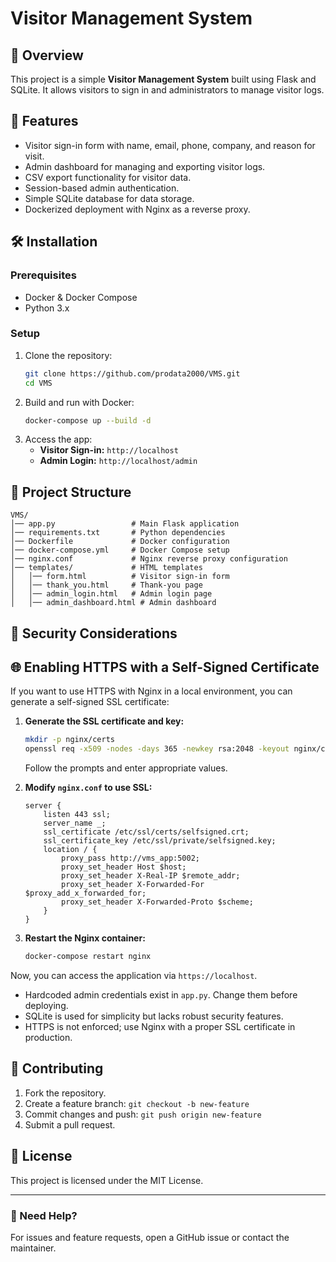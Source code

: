 # Visitor Management System

## 📌 Overview
This project is a simple **Visitor Management System** built using Flask and SQLite. It allows visitors to sign in and administrators to manage visitor logs.

## 🚀 Features
- Visitor sign-in form with name, email, phone, company, and reason for visit.
- Admin dashboard for managing and exporting visitor logs.
- CSV export functionality for visitor data.
- Session-based admin authentication.
- Simple SQLite database for data storage.
- Dockerized deployment with Nginx as a reverse proxy.

## 🛠️ Installation
### Prerequisites
- Docker & Docker Compose
- Python 3.x

### Setup
1. Clone the repository:
   ```bash
   git clone https://github.com/prodata2000/VMS.git
   cd VMS
   ```
2. Build and run with Docker:
   ```bash
   docker-compose up --build -d
   ```
3. Access the app:
   - **Visitor Sign-in:** `http://localhost`
   - **Admin Login:** `http://localhost/admin`

## 📂 Project Structure
```
VMS/
│── app.py                 # Main Flask application
│── requirements.txt       # Python dependencies
│── Dockerfile             # Docker configuration
│── docker-compose.yml     # Docker Compose setup
│── nginx.conf             # Nginx reverse proxy configuration
│── templates/             # HTML templates
│   │── form.html          # Visitor sign-in form
│   │── thank_you.html     # Thank-you page
│   │── admin_login.html   # Admin login page
│   │── admin_dashboard.html # Admin dashboard
```

## 🔐 Security Considerations

## 🌐 Enabling HTTPS with a Self-Signed Certificate
If you want to use HTTPS with Nginx in a local environment, you can generate a self-signed SSL certificate:

1. **Generate the SSL certificate and key:**
   ```bash
   mkdir -p nginx/certs
   openssl req -x509 -nodes -days 365 -newkey rsa:2048 -keyout nginx/certs/selfsigned.key -out nginx/certs/selfsigned.crt
   ```
   Follow the prompts and enter appropriate values.

2. **Modify `nginx.conf` to use SSL:**
   ```nginx
   server {
       listen 443 ssl;
       server_name _;
       ssl_certificate /etc/ssl/certs/selfsigned.crt;
       ssl_certificate_key /etc/ssl/private/selfsigned.key;
       location / {
           proxy_pass http://vms_app:5002;
           proxy_set_header Host $host;
           proxy_set_header X-Real-IP $remote_addr;
           proxy_set_header X-Forwarded-For $proxy_add_x_forwarded_for;
           proxy_set_header X-Forwarded-Proto $scheme;
       }
   }
   ```

3. **Restart the Nginx container:**
   ```bash
   docker-compose restart nginx
   ```

Now, you can access the application via `https://localhost`.


- Hardcoded admin credentials exist in `app.py`. Change them before deploying.
- SQLite is used for simplicity but lacks robust security features.
- HTTPS is not enforced; use Nginx with a proper SSL certificate in production.

## 🤝 Contributing
1. Fork the repository.
2. Create a feature branch: `git checkout -b new-feature`
3. Commit changes and push: `git push origin new-feature`
4. Submit a pull request.

## 📜 License
This project is licensed under the MIT License.

---
### 📩 Need Help?
For issues and feature requests, open a GitHub issue or contact the maintainer.
